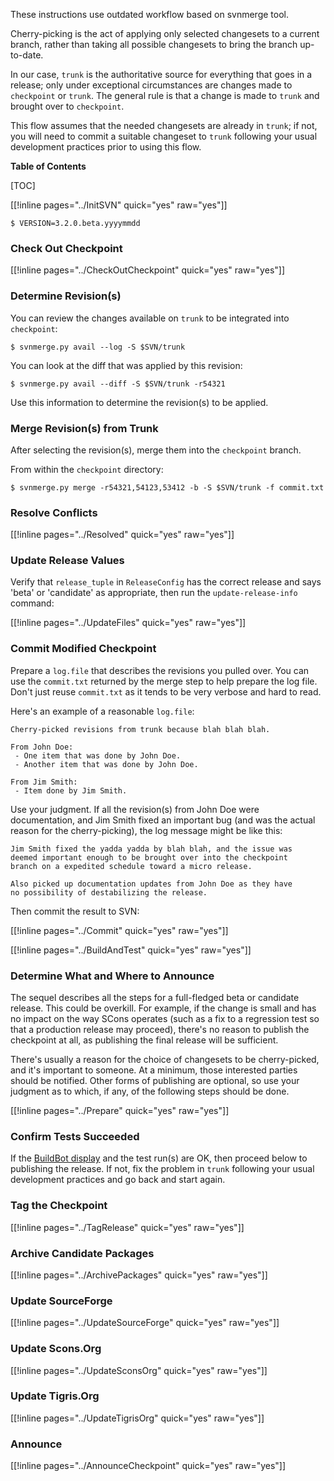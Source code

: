 These instructions use outdated workflow based on svnmerge tool. 

Cherry-picking is the act of applying only selected changesets to a current branch, rather than taking all possible changesets to bring the branch up-to-date. 

In our case, `trunk` is the authoritative source for everything that goes in a release; only under exceptional circumstances are changes made to `checkpoint` or `trunk`.  The general rule is that a change is made to `trunk` and brought over to `checkpoint`. 

This flow assumes that the needed changesets are already in `trunk`; if not, you will need to commit a suitable changeset to `trunk` following your usual development practices prior to using this flow. 

**Table of Contents**

[TOC]

[[!inline pages="../InitSVN" quick="yes" raw="yes"]]

```
$ VERSION=3.2.0.beta.yyyymmdd
```

### Check Out Checkpoint

[[!inline pages="../CheckOutCheckpoint" quick="yes" raw="yes"]] 


### Determine Revision(s)

You can review the changes available on `trunk` to be integrated into `checkpoint`: 


```
$ svnmerge.py avail --log -S $SVN/trunk
```
You can look at the diff that was applied by this revision: 


```
$ svnmerge.py avail --diff -S $SVN/trunk -r54321
```
Use this information to determine the revision(s) to be applied. 


### Merge Revision(s) from Trunk

After selecting the revision(s), merge them into the `checkpoint` branch. 

From within the `checkpoint` directory: 


```
$ svnmerge.py merge -r54321,54123,53412 -b -S $SVN/trunk -f commit.txt
```

### Resolve Conflicts

[[!inline pages="../Resolved" quick="yes" raw="yes"]] 


### Update Release Values

Verify that `release_tuple` in `ReleaseConfig` has the correct release and says 'beta' or 'candidate' as appropriate, then run the `update-release-info` command: 

[[!inline pages="../UpdateFiles" quick="yes" raw="yes"]] 


### Commit Modified Checkpoint

Prepare a `log.file` that describes the revisions you pulled over.  You can use the `commit.txt` returned by the merge step to help prepare the log file.  Don't just reuse `commit.txt` as it tends to be very verbose and hard to read. 

Here's an example of a reasonable `log.file`: 

```
Cherry-picked revisions from trunk because blah blah blah.

From John Doe:
 - One item that was done by John Doe.
 - Another item that was done by John Doe.

From Jim Smith:
 - Item done by Jim Smith.
```
Use your judgment.  If all the revision(s) from John Doe were documentation, and Jim Smith fixed an important bug (and was the actual reason for the cherry-picking), the log message might be like this: 


```
Jim Smith fixed the yadda yadda by blah blah, and the issue was
deemed important enough to be brought over into the checkpoint
branch on a expedited schedule toward a micro release.

Also picked up documentation updates from John Doe as they have
no possibility of destabilizing the release.
```

Then commit the result to SVN: 

[[!inline pages="../Commit" quick="yes" raw="yes"]] 

[[!inline pages="../BuildAndTest" quick="yes" raw="yes"]] 




### Determine What and Where to Announce

The sequel describes all the steps for a full-fledged beta or candidate release.  This could be overkill.  For example, if the change is small and has no impact on the way SCons operates (such as a fix to a regression test so that a production release may proceed), there's no reason to publish the checkpoint at all, as publishing the final release will be sufficient. 

There's usually a reason for the choice of changesets to be cherry-picked, and it's important to someone.  At a minimum, those interested parties should be notified.  Other forms of publishing are optional, so use your judgment as to which, if any, of the following steps should be done. 

[[!inline pages="../Prepare" quick="yes" raw="yes"]] 


### Confirm Tests Succeeded

If the [BuildBot display](http://buildbot.scons.org/console?branch=checkpoint) and the test run(s) are OK, then proceed below to publishing the release.  If not, fix the problem in `trunk` following your usual development practices and go back and start again. 


### Tag the Checkpoint

[[!inline pages="../TagRelease" quick="yes" raw="yes"]] 


### Archive Candidate Packages

[[!inline pages="../ArchivePackages" quick="yes" raw="yes"]] 


### Update SourceForge

[[!inline pages="../UpdateSourceForge" quick="yes" raw="yes"]] 


### Update Scons.Org

[[!inline pages="../UpdateSconsOrg" quick="yes" raw="yes"]] 


### Update Tigris.Org

[[!inline pages="../UpdateTigrisOrg" quick="yes" raw="yes"]] 


### Announce

[[!inline pages="../AnnounceCheckpoint" quick="yes" raw="yes"]] 
